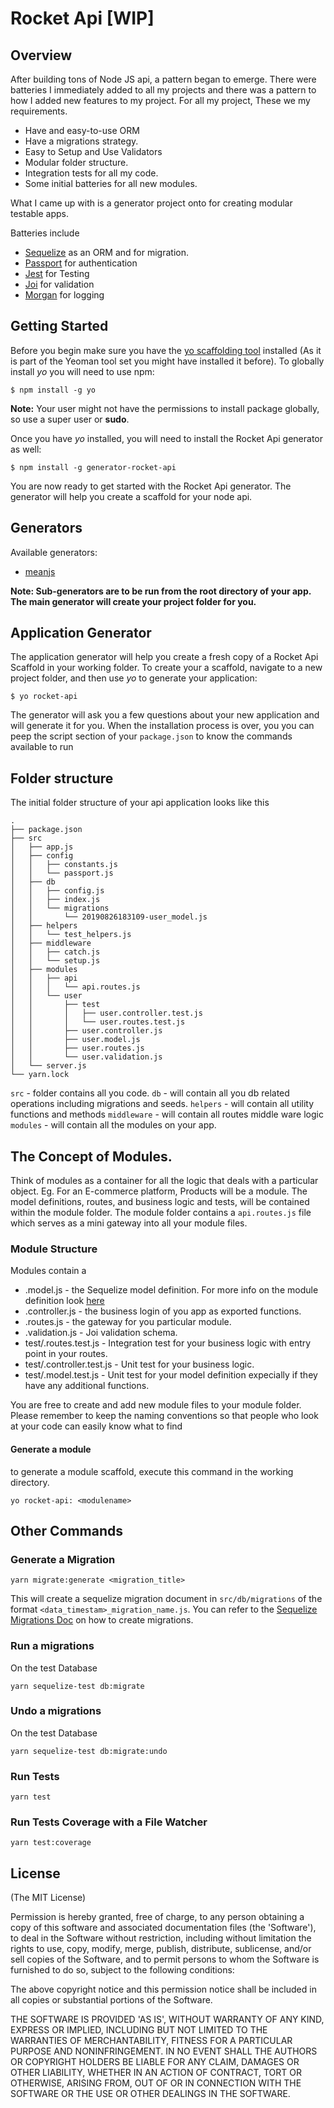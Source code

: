# Rocket Api [WIP]

## Overview
After building tons of Node JS api, a pattern began to emerge. There were batteries I immediately 
added to all my projects and there was a pattern to how I added new features to my project. For all my project,
These we my requirements. 

- Have and easy-to-use ORM
- Have a migrations strategy.
- Easy to Setup and Use Validators
- Modular folder structure.
- Integration tests for all my code. 
- Some initial batteries for all new modules.

What I came up with is a generator project onto for creating modular testable apps. 

Batteries include 
- [Sequelize](https://sequelize.org/master/) as an ORM and for migration.
- [Passport](http://www.passportjs.org) for authentication
- [Jest](http://jestjs.io) for Testing
- [Joi](https://github.com/hapijs/joi) for validation
- [Morgan](https://github.com/expressjs/morgan) for logging

## Getting Started

Before you begin make sure you have the [yo scaffolding tool](http://yeoman.io/learning/index.html) installed (As it is part of the Yeoman tool set you might have installed it before). To globally install *yo* you will need to use npm:

```
$ npm install -g yo
```

**Note:** Your user might not have the permissions to install package globally, so use a super user or **sudo**.

Once you have *yo* installed, you will need to install the Rocket Api generator as well:

```
$ npm install -g generator-rocket-api
```

You are now ready to get started with the Rocket Api generator. The generator will help you create a scaffold for your node api.

## Generators

Available generators:

* [meanjs](#application-generator)

**Note: Sub-generators are to be run from the root directory of your app. The main generator will create your project folder for you.**

## Application Generator

The application generator will help you create a fresh copy of a Rocket Api Scaffold in your working folder. To create your a scaffold, navigate to a new project folder, and then use *yo* to generate your application:

```
$ yo rocket-api
```

The generator will ask you a few questions about your new application and will generate it for you. When the installation process is over, you you can peep the script section of your `package.json`
to know the commands available to run

## Folder structure

The initial folder structure of your api application looks like this
```
.
├── package.json
├── src
│   ├── app.js
│   ├── config
│   │   ├── constants.js
│   │   └── passport.js
│   ├── db
│   │   ├── config.js
│   │   ├── index.js
│   │   └── migrations
│   │       └── 20190826183109-user_model.js
│   ├── helpers
│   │   └── test_helpers.js
│   ├── middleware
│   │   ├── catch.js
│   │   └── setup.js
│   ├── modules
│   │   ├── api
│   │   │   └── api.routes.js
│   │   └── user
│   │       ├── test
│   │       │   ├── user.controller.test.js
│   │       │   └── user.routes.test.js
│   │       ├── user.controller.js
│   │       ├── user.model.js
│   │       ├── user.routes.js
│   │       └── user.validation.js
│   └── server.js
└── yarn.lock
```
`src` - folder contains all you code.
`db` - will contain all you db related operations including migrations and seeds.
`helpers` - will contain all utility functions and methods
`middleware` - will contain all routes middle ware logic
`modules` - will contain all the modules on your app.

## The Concept of Modules. 

Think of modules as a container for all the logic that deals with a particular object.
Eg. For an E-commerce platform, Products will be a module. The model definitions, routes, and business logic and tests, will be contained within the module folder.
The module folder contains a `api.routes.js` file which serves as a mini gateway into all your module files. 

### Module Structure 
Modules contain a
-  <modulename>.model.js - the Sequelize model definition. For more info on the module definition look [here]()
-  <modulename>.controller.js - the business login of you app as exported functions.
-  <modulename>.routes.js - the gateway for you particular module.
-  <modulename>.validation.js - Joi validation schema.
-  test/<modulename>.routes.test.js - Integration test for your business logic with entry point in your routes.
-  test/<modulename>.controller.test.js - Unit test for your business logic.
-  test/<modulename>.model.test.js - Unit test for your model definition expecially if they have any additional functions.

You are free to create and add new module files to your module folder. Please remember to keep the naming conventions so that people who look at your code can easily know what to find 

#### Generate a module
to generate a module scaffold, execute this command in the working directory.
```
yo rocket-api: <modulename>
```

## Other Commands 

### Generate a Migration 

```
yarn migrate:generate <migration_title>
```
This will create a sequelize migration document in `src/db/migrations` of the format `<data_timestam>_migration_name.js`. You can refer to the [Sequelize Migrations Doc]() on how to create migrations.

### Run a migrations

On the test Database
```
yarn sequelize-test db:migrate
```

### Undo a migrations

On the test Database
```
yarn sequelize-test db:migrate:undo
```

### Run Tests 

```
yarn test 
```

### Run Tests Coverage with a File Watcher

```
yarn test:coverage
```


## License

(The MIT License)

Permission is hereby granted, free of charge, to any person obtaining
a copy of this software and associated documentation files (the
'Software'), to deal in the Software without restriction, including
without limitation the rights to use, copy, modify, merge, publish,
distribute, sublicense, and/or sell copies of the Software, and to
permit persons to whom the Software is furnished to do so, subject to
the following conditions:

The above copyright notice and this permission notice shall be
included in all copies or substantial portions of the Software.

THE SOFTWARE IS PROVIDED 'AS IS', WITHOUT WARRANTY OF ANY KIND,
EXPRESS OR IMPLIED, INCLUDING BUT NOT LIMITED TO THE WARRANTIES OF
MERCHANTABILITY, FITNESS FOR A PARTICULAR PURPOSE AND NONINFRINGEMENT.
IN NO EVENT SHALL THE AUTHORS OR COPYRIGHT HOLDERS BE LIABLE FOR ANY
CLAIM, DAMAGES OR OTHER LIABILITY, WHETHER IN AN ACTION OF CONTRACT,
TORT OR OTHERWISE, ARISING FROM, OUT OF OR IN CONNECTION WITH THE
SOFTWARE OR THE USE OR OTHER DEALINGS IN THE SOFTWARE.




